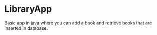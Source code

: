 # LibraryApp
Basic app in java where you can add a book and retrieve books that are inserted in database.
